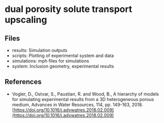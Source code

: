 # dual porosity solute transport upscaling

## Files
- results: Simulation outputs
- scripts: Plotting of experimental system and data
- simulations: mph files for simulations
- system: Inclusion geometry, experimental results

## References
- Vogler, D., Ostvar, S., Paustian, R. and Wood, B., A hierarchy of models for simulating experimental results from a 3D heterogeneous porous medium, Advances in Water Resources, 114, pp. 149-163, 2018. [https://doi.org/10.1016/j.advwatres.2018.02.009](https://doi.org/10.1016/j.advwatres.2018.02.009)
